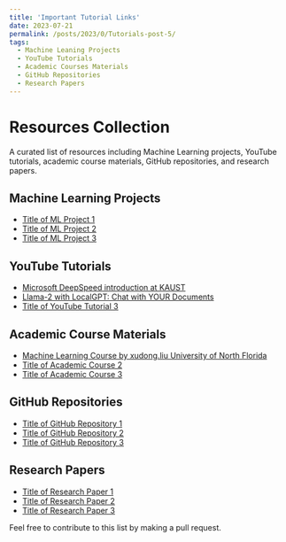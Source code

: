 ```yaml
---
title: 'Important Tutorial Links'
date: 2023-07-21
permalink: /posts/2023/0/Tutorials-post-5/
tags:
  - Machine Leaning Projects 
  - YouTube Tutorials
  - Academic Courses Materials
  - GitHub Repositories
  - Research Papers 
---
```

# Resources Collection

A curated list of resources including Machine Learning projects, YouTube tutorials, academic course materials, GitHub repositories, and research papers.

## Machine Learning Projects
- [Title of ML Project 1](#link-to-ml-project-1)
- [Title of ML Project 2](#link-to-ml-project-2)
- [Title of ML Project 3](#link-to-ml-project-3)


## YouTube Tutorials
- [Microsoft DeepSpeed introduction at KAUST](https://youtu.be/wbG2ZEDPIyw)
- [Llama-2 with LocalGPT: Chat with YOUR Documents](https://youtu.be/lbFmceo4D5E?list=PLVEEucA9MYhNwjY_5JfZS3JzKnLXJvb5r)
- [Title of YouTube Tutorial 3](#link-to-youtube-tutorial-3)


## Academic Course Materials
- [Machine Learning Course by xudong.liu University of North Florida](https://www.unf.edu/~xudong.liu/classes/2022Spring/CAP6610/index.html)
- [Title of Academic Course 2](#link-to-academic-course-2)
- [Title of Academic Course 3](#link-to-academic-course-3)


## GitHub Repositories
- [Title of GitHub Repository 1](#link-to-github-repo-1)
- [Title of GitHub Repository 2](#link-to-github-repo-2)
- [Title of GitHub Repository 3](#link-to-github-repo-3)


## Research Papers
- [Title of Research Paper 1](#link-to-research-paper-1)
- [Title of Research Paper 2](#link-to-research-paper-2)
- [Title of Research Paper 3](#link-to-research-paper-3)




Feel free to contribute to this list by making a pull request.

